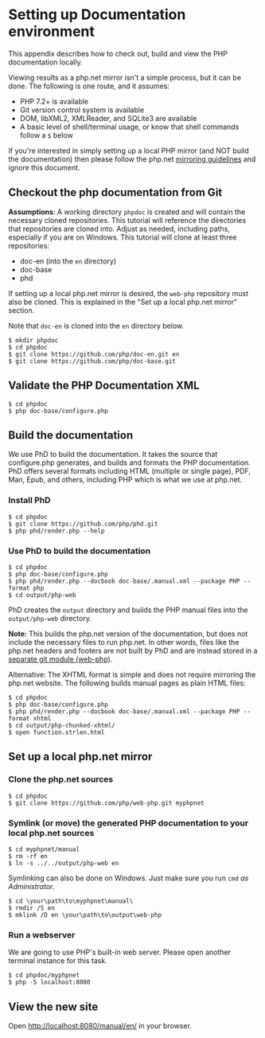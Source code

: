 # Setting up Documentation environment
This appendix describes how to check out, build and view the PHP documentation locally.

Viewing results as a php.net mirror isn't a simple process, but it can be done.
The following is one route, and it assumes:

- PHP 7.2+ is available
- Git version control system is available
- DOM, libXML2, XMLReader, and SQLite3 are available
- A basic level of shell/terminal usage, or know that shell commands follow a `$` below

If you're interested in simply setting up a local PHP mirror (and NOT build the documentation) then
please follow the php.net [mirroring guidelines](http://php.net/mirroring) and ignore this document.

## Checkout the php documentation from Git
**Assumptions**: A working directory `phpdoc` is created and will contain the necessary cloned repositories. This tutorial will reference the directories that repositories are cloned into. Adjust as needed, including paths, especially if you are on Windows. This tutorial will clone at least three repositories:
 * doc-en (into the `en` directory)
 * doc-base 
 * phd

If setting up a local php.net mirror is desired, the `web-php` repository must also be cloned. This is explained in the "Set up a local php.net mirror" section. <!-- a link to the "Set up local php.net mirror" is preferrable, but I'm unsure if [Set up a local php.net mirror](/#set-up-a-local-phpnet-mirror) will work between markdown and doc.php.net since doc.php.net/tutorial/local-setup.php does not have anchor headings --> 

Note that `doc-en` is cloned into the `en` directory below.
```
$ mkdir phpdoc
$ cd phpdoc
$ git clone https://github.com/php/doc-en.git en
$ git clone https://github.com/php/doc-base.git
```

## Validate the PHP Documentation XML
```
$ cd phpdoc
$ php doc-base/configure.php
```

## Build the documentation
We use PhD to build the documentation. It takes the source that configure.php generates, and builds
and formats the PHP documentation. PhD offers several formats including HTML (multiple or single page),
PDF, Man, Epub, and others, including PHP which is what we use at php.net.

### Install PhD
```
$ cd phpdoc
$ git clone https://github.com/php/phd.git
$ php phd/render.php --help
```

### Use PhD to build the documentation
```
$ cd phpdoc
$ php doc-base/configure.php
$ php phd/render.php --docbook doc-base/.manual.xml --package PHP --format php
$ cd output/php-web
```

PhD creates the `output` directory and builds the PHP manual files into the `output/php-web` directory.

**Note:** This builds the php.net version of the documentation, but does not include the necessary files to run
php.net. In other words, files like the php.net headers and footers are not built by PhD and are instead stored in a
[separate git module (web-php)](https://github.com/php/web-php).

Alternative: The XHTML format is simple and does not require mirroring the php.net
website. The following builds manual pages as plain HTML files:
```
$ cd phpdoc
$ php doc-base/configure.php
$ php phd/render.php --docbook doc-base/.manual.xml --package PHP --format xhtml
$ cd output/php-chunked-xhtml/
$ open function.strlen.html
```

## Set up a local php.net mirror
### Clone the php.net sources
```
$ cd phpdoc
$ git clone https://github.com/php/web-php.git myphpnet
```

### Symlink (or move) the generated PHP documentation to your local php.net sources
```
$ cd myphpnet/manual
$ rm -rf en
$ ln -s ../../output/php-web en
```

Symlinking can also be done on Windows. Just make sure you run `cmd` *as Administrator*.

```
$ cd \your\path\to\myphpnet\manual\
$ rmdir /S en
$ mklink /D en \your\path\to\output\web-php
```

### Run a webserver
We are going to use PHP's built-in web server. Please open another terminal instance for this task.

```
$ cd phpdoc/myphpnet
$ php -S localhost:8080
```

## View the new site
Open [http://localhost:8080/manual/en/](http://localhost:8080/manual/en/) in your browser.
